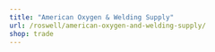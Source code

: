 ```yaml
---
title: "American Oxygen & Welding Supply"
url: /roswell/american-oxygen-and-welding-supply/
shop: trade
---
```

